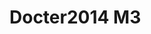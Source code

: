# Docter2014 M3
<a name="material" />
<script type="application/ld+json">

  {
    "@context": "https://schema.org/",
    "@type": "ChemicalSubstance",
    "http://purl.org/dc/terms/conformsTo":
      {
        "@type": "CreativeWork",
        "@id": "https://bioschemas.org/profiles/ChemicalSubstance/0.4-RELEASE/"
      },
    "@id": "https://egonw.github.io/nanowiki/nanowiki336.html#material",
    "name": "Docter2014 M3",
    "sameAs: "http://127.0.0.1/mediawiki/index.php/Special:URIResolver/Docter2014_M3"
  }
</script>

